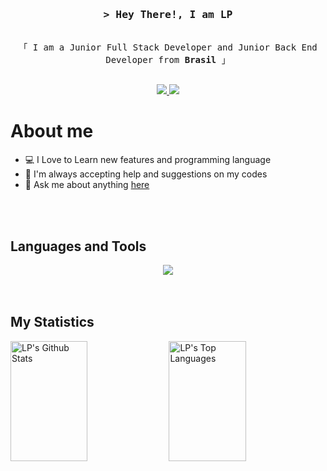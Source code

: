 <!--
**LSilvaPedroso/LSilvaPedroso** is a ✨ _special_ ✨ repository because its `README.md` (this file) appears on your GitHub profile.

Here are some ideas to get you started:

- 🔭 I’m currently working on ...
- 🌱 I’m currently learning ...
- 👯 I’m looking to collaborate on ...
- 🤔 I’m looking for help with ...
- 💬 Ask me about ...
- 📫 How to reach me: ...
- 😄 Pronouns: ...
- ⚡ Fun fact: ...
-->


<!-- Intro  -->
<h3 align="center">
        <samp>&gt; Hey There!, I am
                <b>LP</b>
        </samp>
</h3>


<p align="center"> 
  <samp>
    <br>
    「 I am a Junior Full Stack Developer and Junior Back End Developer from <b>Brasil</b> 」
    <br>
    <br>
  </samp>
</p>

<p align="center">
<a href="https://www.linkedin.com/in/larissapedroso" target="_blank">
  <!-- <img src="https://img.shields.io/badge/LinkedIn-0077B5?style=for-the-badge&logo=linkedin&logoColor=white" alt="alsiam"/>-->
        <img src="https://skillicons.dev/icons?i=linkedin" />
 </a>
<a href="https://www.linkedin.com/in/larissapedroso" target="_blank">
  <!-- <img src="https://img.shields.io/badge/LinkedIn-0077B5?style=for-the-badge&logo=linkedin&logoColor=white" alt="alsiam"/>-->
        <img src="https://skillicons.dev/icons?i=linkedin" />
 </a>
 </p>

<!-- About Section -->
 # About me

- 💻 I Love to Learn new features and programming language
- 🤔 I'm always accepting help and suggestions on my codes
- 💬 Ask me about anything [here](https://github.com/LSilvaPedroso/LSilvaPedroso/issues)
<!-- - 📫 Reach me anytime: @gmail.com -->

<br/>
<br/>

## Languages and Tools

<div align="center">
  <a href="https://github.com/LSilvaPedroso">
    <img src="https://skillicons.dev/icons?i=powershell,cs,dotnet,js,html,css,py,react,java,kotlin,androidstudio,discord,figma,git,github,windows,postman,stackoverflow,visualstudio,vscode" />
  </a>
</div>

<br/>
<br/>

## My Statistics

<a> 
    <a href="https://github.com/LSilvaPedroso"><img alt="LP's Github Stats" src="https://denvercoder1-github-readme-stats.vercel.app/api?username=LSilvaPedroso&show_icons=true&count_private=true&theme=react&border_color=22272E&bg_color=22272E&title_color=EFF2F1&icon_color=F8D866" height="192px" width="49.5%"/></a>
  <a href="https://github.com/LSilvaPedroso"><img alt="LP's Top Languages" src="https://denvercoder1-github-readme-stats.vercel.app/api/top-langs/?username=LSilvaPedroso&langs_count=8&layout=compact&theme=react&border_color=22272E&bg_color=22272E&title_color=EFF2F1&icon_color=F8D866" height="192px" width="49.5%"/></a>
  <br/>
</a>
